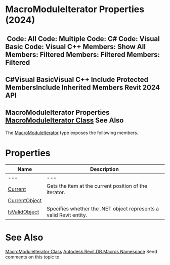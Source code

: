 # MacroModuleIterator Properties (2024)

﻿
 Code: All Code: Multiple Code: C# Code: Visual Basic Code: Visual C++  Members: Show All Members: Filtered Members: Filtered Members: Filtered   
---  
C#Visual BasicVisual C++
Include Protected MembersInclude Inherited Members
Revit 2024 API  
---  
MacroModuleIterator Properties  
[MacroModuleIterator Class](320b8746-c7b2-797a-6764-babdf0c79715.md "MacroModuleIterator Class") See Also  
---  
The [MacroModuleIterator](320b8746-c7b2-797a-6764-babdf0c79715.md "MacroModuleIterator Class") type exposes the following members.
# Properties
| Name | Description |
| --- | --- |
| --- | --- | --- |
| [Current](423853c6-d711-2a8d-7cce-9df6b3f3e2be.md "Current Property") | Gets the item at the current position of the iterator. |
| [CurrentObject](f4c70c6c-d0f3-0fb0-0aa5-b5bfe02fe3e8.md "CurrentObject Property") |
| [IsValidObject](e734d625-f3ee-79fc-c046-1023ad0c4cfc.md "IsValidObject Property") | Specifies whether the .NET object represents a valid Revit entity. |

# See Also
[MacroModuleIterator Class](320b8746-c7b2-797a-6764-babdf0c79715.md "MacroModuleIterator Class")
[Autodesk.Revit.DB.Macros Namespace](8b8f9876-f4c2-abff-fc5b-79e337d84e01.md "Autodesk.Revit.DB.Macros Namespace")
Send comments on this topic to 